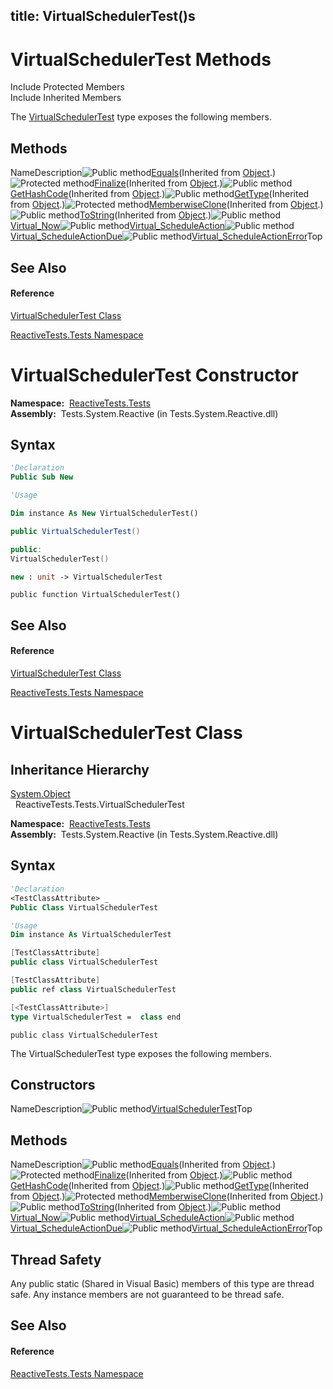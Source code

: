 title: VirtualSchedulerTest()s
---
# VirtualSchedulerTest Methods

Include Protected Members  
Include Inherited Members

The [VirtualSchedulerTest](VirtualSchedulerTest\VirtualSchedulerTest.md) type exposes the following members.

## Methods

NameDescription![Public method](https://reactiveui.net/assets/img/Hh303103.pubmethod(en-us,VS.103).gif "Public method")[Equals](https://msdn.microsoft.com/en-us/library/m:system.object.equals(system.object)(v=VS.103))(Inherited from [Object](https://msdn.microsoft.com/en-us/library/e5kfa45b).)![Protected method](https://reactiveui.net/assets/img/Hh303103.protmethod(en-us,VS.103).gif "Protected method")[Finalize](https://msdn.microsoft.com/en-us/library/4k87zsw7)(Inherited from [Object](https://msdn.microsoft.com/en-us/library/e5kfa45b).)![Public method](https://reactiveui.net/assets/img/Hh303103.pubmethod(en-us,VS.103).gif "Public method")[GetHashCode](https://msdn.microsoft.com/en-us/library/zdee4b3y)(Inherited from [Object](https://msdn.microsoft.com/en-us/library/e5kfa45b).)![Public method](https://reactiveui.net/assets/img/Hh303103.pubmethod(en-us,VS.103).gif "Public method")[GetType](https://msdn.microsoft.com/en-us/library/dfwy45w9)(Inherited from [Object](https://msdn.microsoft.com/en-us/library/e5kfa45b).)![Protected method](https://reactiveui.net/assets/img/Hh303103.protmethod(en-us,VS.103).gif "Protected method")[MemberwiseClone](https://msdn.microsoft.com/en-us/library/57ctke0a)(Inherited from [Object](https://msdn.microsoft.com/en-us/library/e5kfa45b).)![Public method](https://reactiveui.net/assets/img/Hh303103.pubmethod(en-us,VS.103).gif "Public method")[ToString](https://msdn.microsoft.com/en-us/library/7bxwbwt2)(Inherited from [Object](https://msdn.microsoft.com/en-us/library/e5kfa45b).)![Public method](https://reactiveui.net/assets/img/Hh303103.pubmethod(en-us,VS.103).gif "Public method")[Virtual\_Now](Virtual\VirtualSchedulerTest.Virtual_Now.md)![Public method](https://reactiveui.net/assets/img/Hh303103.pubmethod(en-us,VS.103).gif "Public method")[Virtual\_ScheduleAction](Virtual\VirtualSchedulerTest.Virtual_ScheduleAction.md)![Public method](https://reactiveui.net/assets/img/Hh303103.pubmethod(en-us,VS.103).gif "Public method")[Virtual\_ScheduleActionDue](Virtual\VirtualSchedulerTest.Virtual_ScheduleActionDue.md)![Public method](https://reactiveui.net/assets/img/Hh303103.pubmethod(en-us,VS.103).gif "Public method")[Virtual\_ScheduleActionError](Virtual\VirtualSchedulerTest.Virtual_ScheduleActionError.md)Top

## See Also

#### Reference

[VirtualSchedulerTest Class](VirtualSchedulerTest\VirtualSchedulerTest.md)

[ReactiveTests.Tests Namespace](ReactiveTests.Tests\ReactiveTests.Tests.md)

# VirtualSchedulerTest Constructor

**Namespace:**  [ReactiveTests.Tests](ReactiveTests.Tests\ReactiveTests.Tests.md)  
**Assembly:**  Tests.System.Reactive (in Tests.System.Reactive.dll)

## Syntax

```vb
'Declaration
Public Sub New
```

```vb
'Usage

Dim instance As New VirtualSchedulerTest()
```

```csharp
public VirtualSchedulerTest()
```

```c++
public:
VirtualSchedulerTest()
```

```fsharp
new : unit -> VirtualSchedulerTest
```

```jscript
public function VirtualSchedulerTest()
```

## See Also

#### Reference

[VirtualSchedulerTest Class](VirtualSchedulerTest\VirtualSchedulerTest.md)

[ReactiveTests.Tests Namespace](ReactiveTests.Tests\ReactiveTests.Tests.md)

# VirtualSchedulerTest Class

## Inheritance Hierarchy

[System.Object](https://msdn.microsoft.com/en-us/library/e5kfa45b)  
  ReactiveTests.Tests.VirtualSchedulerTest

**Namespace:**  [ReactiveTests.Tests](ReactiveTests.Tests\ReactiveTests.Tests.md)  
**Assembly:**  Tests.System.Reactive (in Tests.System.Reactive.dll)

## Syntax

```vb
'Declaration
<TestClassAttribute> _
Public Class VirtualSchedulerTest
```

```vb
'Usage
Dim instance As VirtualSchedulerTest
```

```csharp
[TestClassAttribute]
public class VirtualSchedulerTest
```

```c++
[TestClassAttribute]
public ref class VirtualSchedulerTest
```

```fsharp
[<TestClassAttribute>]
type VirtualSchedulerTest =  class end
```

```jscript
public class VirtualSchedulerTest
```

The VirtualSchedulerTest type exposes the following members.

## Constructors

NameDescription![Public method](https://reactiveui.net/assets/img/Hh303103.pubmethod(en-us,VS.103).gif "Public method")[VirtualSchedulerTest](VirtualSchedulerTest\VirtualSchedulerTest.md)Top

## Methods

NameDescription![Public method](https://reactiveui.net/assets/img/Hh303103.pubmethod(en-us,VS.103).gif "Public method")[Equals](https://msdn.microsoft.com/en-us/library/m:system.object.equals(system.object)(v=VS.103))(Inherited from [Object](https://msdn.microsoft.com/en-us/library/e5kfa45b).)![Protected method](https://reactiveui.net/assets/img/Hh303103.protmethod(en-us,VS.103).gif "Protected method")[Finalize](https://msdn.microsoft.com/en-us/library/4k87zsw7)(Inherited from [Object](https://msdn.microsoft.com/en-us/library/e5kfa45b).)![Public method](https://reactiveui.net/assets/img/Hh303103.pubmethod(en-us,VS.103).gif "Public method")[GetHashCode](https://msdn.microsoft.com/en-us/library/zdee4b3y)(Inherited from [Object](https://msdn.microsoft.com/en-us/library/e5kfa45b).)![Public method](https://reactiveui.net/assets/img/Hh303103.pubmethod(en-us,VS.103).gif "Public method")[GetType](https://msdn.microsoft.com/en-us/library/dfwy45w9)(Inherited from [Object](https://msdn.microsoft.com/en-us/library/e5kfa45b).)![Protected method](https://reactiveui.net/assets/img/Hh303103.protmethod(en-us,VS.103).gif "Protected method")[MemberwiseClone](https://msdn.microsoft.com/en-us/library/57ctke0a)(Inherited from [Object](https://msdn.microsoft.com/en-us/library/e5kfa45b).)![Public method](https://reactiveui.net/assets/img/Hh303103.pubmethod(en-us,VS.103).gif "Public method")[ToString](https://msdn.microsoft.com/en-us/library/7bxwbwt2)(Inherited from [Object](https://msdn.microsoft.com/en-us/library/e5kfa45b).)![Public method](https://reactiveui.net/assets/img/Hh303103.pubmethod(en-us,VS.103).gif "Public method")[Virtual\_Now](Virtual\VirtualSchedulerTest.Virtual_Now.md)![Public method](https://reactiveui.net/assets/img/Hh303103.pubmethod(en-us,VS.103).gif "Public method")[Virtual\_ScheduleAction](Virtual\VirtualSchedulerTest.Virtual_ScheduleAction.md)![Public method](https://reactiveui.net/assets/img/Hh303103.pubmethod(en-us,VS.103).gif "Public method")[Virtual\_ScheduleActionDue](Virtual\VirtualSchedulerTest.Virtual_ScheduleActionDue.md)![Public method](https://reactiveui.net/assets/img/Hh303103.pubmethod(en-us,VS.103).gif "Public method")[Virtual\_ScheduleActionError](Virtual\VirtualSchedulerTest.Virtual_ScheduleActionError.md)Top

## Thread Safety

Any public static (Shared in Visual Basic) members of this type are thread safe. Any instance members are not guaranteed to be thread safe.

## See Also

#### Reference

[ReactiveTests.Tests Namespace](ReactiveTests.Tests\ReactiveTests.Tests.md)
